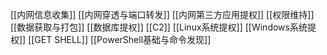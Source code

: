 [[内网信息收集]]
[[内网穿透与端口转发]]
[[内网第三方应用提权]]
[[权限维持]]
[[数据获取与打包]]
[[数据库提权]]
[[C2]]
[[Linux系统提权]]
[[Windows系统提权]]
[[GET SHELL]]
[[PowerShell基础与命令发现]]